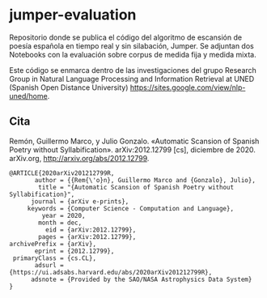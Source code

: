 # jumper-evaluation
Repositorio donde se publica el código del algoritmo de escansión de poesía española en tiempo real y sin silabación, Jumper. Se adjuntan dos Notebooks con la evaluación sobre corpus de medida fija y medida mixta.

Este código se enmarca dentro de las investigaciones del grupo Research Group in Natural Language Processing and Information Retrieval at UNED (Spanish Open Distance University) https://sites.google.com/view/nlp-uned/home. 

## Cita

Remón, Guillermo Marco, y Julio Gonzalo. «Automatic Scansion of Spanish Poetry without Syllabification». arXiv:2012.12799 [cs], diciembre de 2020. arXiv.org, http://arxiv.org/abs/2012.12799.

```
@ARTICLE{2020arXiv201212799R,
       author = {{Rem{\'o}n}, Guillermo Marco and {Gonzalo}, Julio},
        title = "{Automatic Scansion of Spanish Poetry without Syllabification}",
      journal = {arXiv e-prints},
     keywords = {Computer Science - Computation and Language},
         year = 2020,
        month = dec,
          eid = {arXiv:2012.12799},
        pages = {arXiv:2012.12799},
archivePrefix = {arXiv},
       eprint = {2012.12799},
 primaryClass = {cs.CL},
       adsurl = {https://ui.adsabs.harvard.edu/abs/2020arXiv201212799R},
      adsnote = {Provided by the SAO/NASA Astrophysics Data System}
}
```
